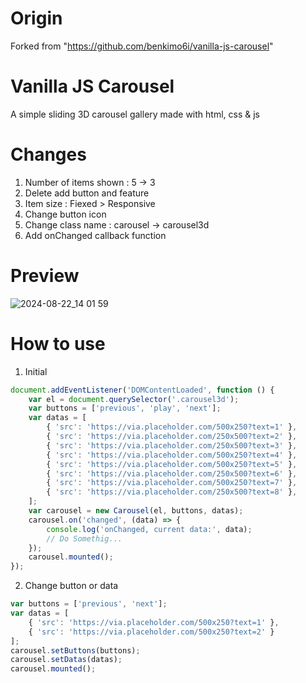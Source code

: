 # Origin
Forked from "https://github.com/benkimo6i/vanilla-js-carousel"


# Vanilla JS Carousel
A simple sliding 3D carousel gallery made with html, css & js


# Changes
1. Number of items shown : 5 -> 3
2. Delete add button and feature
3. Item size : Fiexed > Responsive
4. Change button icon
5. Change class name : carousel -> carousel3d
6. Add onChanged callback function


# Preview
![2024-08-22_14 01 59](https://github.com/user-attachments/assets/07bc4441-a717-4549-bc95-b5290015ef00)


# How to use
1. Initial
```javascript
document.addEventListener('DOMContentLoaded', function () {
    var el = document.querySelector('.carousel3d');
    var buttons = ['previous', 'play', 'next'];
    var datas = [
        { 'src': 'https://via.placeholder.com/500x250?text=1' },
        { 'src': 'https://via.placeholder.com/250x500?text=2' },
        { 'src': 'https://via.placeholder.com/250x500?text=3' },
        { 'src': 'https://via.placeholder.com/500x250?text=4' },
        { 'src': 'https://via.placeholder.com/500x250?text=5' },
        { 'src': 'https://via.placeholder.com/250x500?text=6' },
        { 'src': 'https://via.placeholder.com/500x250?text=7' },
        { 'src': 'https://via.placeholder.com/250x500?text=8' },
    ];
    var carousel = new Carousel(el, buttons, datas);
    carousel.on('changed', (data) => {
        console.log('onChanged, current data:', data);
        // Do Somethig...
    });
    carousel.mounted();
});
```

2. Change button or data
```javascript
var buttons = ['previous', 'next'];
var datas = [
    { 'src': 'https://via.placeholder.com/500x250?text=1' },
    { 'src': 'https://via.placeholder.com/500x250?text=2' }
];
carousel.setButtons(buttons);
carousel.setDatas(datas);
carousel.mounted();
```
